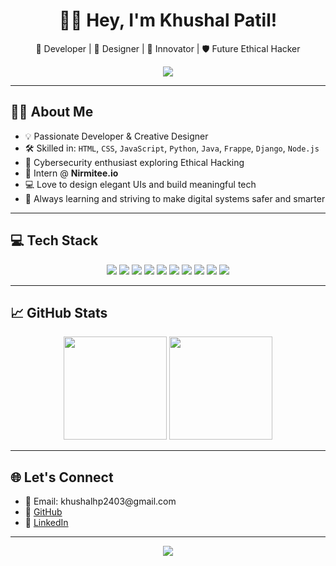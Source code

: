 <h1 align="center">👨‍💻 Hey, I'm Khushal Patil!</h1>
<p align="center">
  🚀 Developer | 🎨 Designer | 🧠 Innovator | 🛡️ Future Ethical Hacker
</p>

<p align="center">
  <img src="https://capsule-render.vercel.app/api?type=waving&color=0:6a11cb,100:2575fc&height=180&section=header&text=Welcome%20to%20My%20World!&fontColor=fff&fontSize=35&fontAlignY=40" />
</p>

---

## 👨‍💻 About Me

- 💡 Passionate Developer & Creative Designer  
- 🛠️ Skilled in: `HTML`, `CSS`, `JavaScript`, `Python`, `Java`, `Frappe`, `Django`, `Node.js`  
- 🔐 Cybersecurity enthusiast exploring Ethical Hacking  
- 🧪 Intern @ **Nirmitee.io**  
- 💻 Love to design elegant UIs and build meaningful tech  
- 📍 Always learning and striving to make digital systems safer and smarter

---

## 💻 Tech Stack
<p align="center">
  <img src="https://img.shields.io/badge/HTML5-E34F26?logo=html5&logoColor=white" />
  <img src="https://img.shields.io/badge/CSS3-1572B6?logo=css3&logoColor=white" />
  <img src="https://img.shields.io/badge/JavaScript-F7DF1E?logo=javascript&logoColor=black" />
  <img src="https://img.shields.io/badge/Python-3776AB?logo=python&logoColor=white" />
  <img src="https://img.shields.io/badge/Java-007396?logo=java&logoColor=white" />
  <img src="https://img.shields.io/badge/Frappe-0098D6?logo=frappe&logoColor=white" />
  <img src="https://img.shields.io/badge/Django-092E20?logo=django&logoColor=white" />
  <img src="https://img.shields.io/badge/Node.js-339933?logo=nodedotjs&logoColor=white" />
  <img src="https://img.shields.io/badge/Git-F05032?logo=git&logoColor=white" />
  <img src="https://img.shields.io/badge/GitLab-FC6D26?logo=gitlab&logoColor=white" />
</p>

---

## 📈 GitHub Stats
<p align="center">
  <img src="https://github-readme-stats.vercel.app/api?username=khushal-patil&show_icons=true&theme=tokyonight" height="165" />
  <img src="https://github-readme-streak-stats.herokuapp.com?user=khushal-patil&theme=tokyonight" height="165" />
</p>

---

## 🌐 Let's Connect

<ul>
  <li>📧 Email: khushalhp2403@gmail.com</li>
  <li>🔗 <a href="https://github.com/khushal-patil">GitHub</a></li>
  <li>💼 <a href="https://www.linkedin.com/in/khushal-patil-b375ba236/">LinkedIn</a></li>
</ul>

---

<p align="center">
  <img src="https://readme-typing-svg.herokuapp.com?font=Fira+Code&size=24&pause=1000&color=00C0FF&center=true&vCenter=true&width=600&lines=Learn.+Build.+Secure.+Repeat!;Passion+drives+me+to+code+%26+create+🚀" />
</p>
